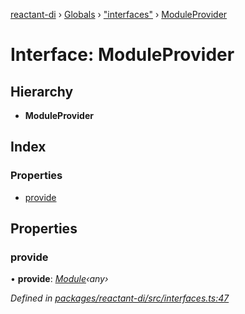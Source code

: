 [reactant-di](../README.md) › [Globals](../globals.md) › ["interfaces"](../modules/_interfaces_.md) › [ModuleProvider](_interfaces_.moduleprovider.md)

# Interface: ModuleProvider

## Hierarchy

* **ModuleProvider**

## Index

### Properties

* [provide](_interfaces_.moduleprovider.md#provide)

## Properties

###  provide

• **provide**: *[Module](_interfaces_.module.md)‹any›*

*Defined in [packages/reactant-di/src/interfaces.ts:47](https://github.com/unadlib/reactant/blob/ecdc150/packages/reactant-di/src/interfaces.ts#L47)*
